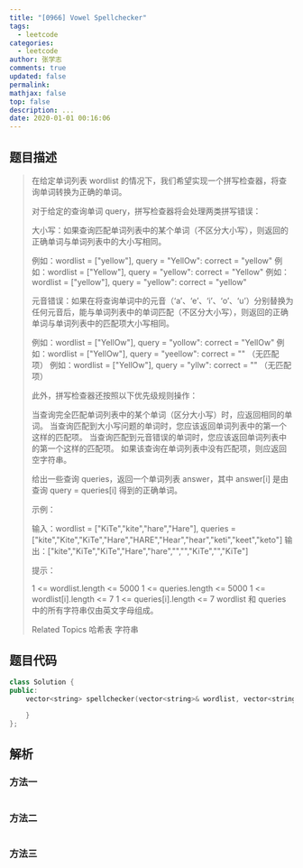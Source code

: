 ```yaml
---
title: "[0966] Vowel Spellchecker"
tags:
  - leetcode
categories:
  - leetcode
author: 张学志
comments: true
updated: false
permalink:
mathjax: false
top: false
description: ...
date: 2020-01-01 00:16:06
---
```


## 题目描述

> 在给定单词列表 wordlist 的情况下，我们希望实现一个拼写检查器，将查询单词转换为正确的单词。 
> 
> 对于给定的查询单词 query，拼写检查器将会处理两类拼写错误： 
> 
> 
> 大小写：如果查询匹配单词列表中的某个单词（不区分大小写），则返回的正确单词与单词列表中的大小写相同。
> 
> 
> 例如：wordlist = ["yellow"], query = "YellOw": correct = "yellow" 
> 例如：wordlist = ["Yellow"], query = "yellow": correct = "Yellow" 
> 例如：wordlist = ["yellow"], query = "yellow": correct = "yellow" 
> 
> 
> 元音错误：如果在将查询单词中的元音（‘a’、‘e’、‘i’、‘o’、‘u’）分别替换为任何元音后，能与单词列表中的单词匹配（不区分大小写），则返回的正确单词与单词列表中的匹配项大小写相同。
> 
> 例如：wordlist = ["YellOw"], query = "yollow": correct = "YellOw" 
> 例如：wordlist = ["YellOw"], query = "yeellow": correct = "" （无匹配项） 
> 例如：wordlist = ["YellOw"], query = "yllw": correct = "" （无匹配项） 
> 
> 
> 
> 
> 此外，拼写检查器还按照以下优先级规则操作： 
> 
> 
> 当查询完全匹配单词列表中的某个单词（区分大小写）时，应返回相同的单词。 
> 当查询匹配到大小写问题的单词时，您应该返回单词列表中的第一个这样的匹配项。 
> 当查询匹配到元音错误的单词时，您应该返回单词列表中的第一个这样的匹配项。 
> 如果该查询在单词列表中没有匹配项，则应返回空字符串。 
> 
> 
> 给出一些查询 queries，返回一个单词列表 answer，其中 answer[i] 是由查询 query = queries[i] 得到的正确单词。 
> 
> 
> 
> 示例： 
> 
> 输入：wordlist = ["KiTe","kite","hare","Hare"], queries = ["kite","Kite","KiTe","Hare","HARE","Hear","hear","keti","keet","keto"]
> 输出：["kite","KiTe","KiTe","Hare","hare","","","KiTe","","KiTe"] 
> 
> 
> 
> 提示： 
> 
> 
> 1 <= wordlist.length <= 5000 
> 1 <= queries.length <= 5000 
> 1 <= wordlist[i].length <= 7 
> 1 <= queries[i].length <= 7 
> wordlist 和 queries 中的所有字符串仅由英文字母组成。 
> 
> Related Topics 哈希表 字符串

## 题目代码

```cpp
class Solution {
public:
    vector<string> spellchecker(vector<string>& wordlist, vector<string>& queries) {
        
    }
};
```

## 解析

### 方法一

```cpp

```

### 方法二

```cpp

```

### 方法三

```cpp

```

